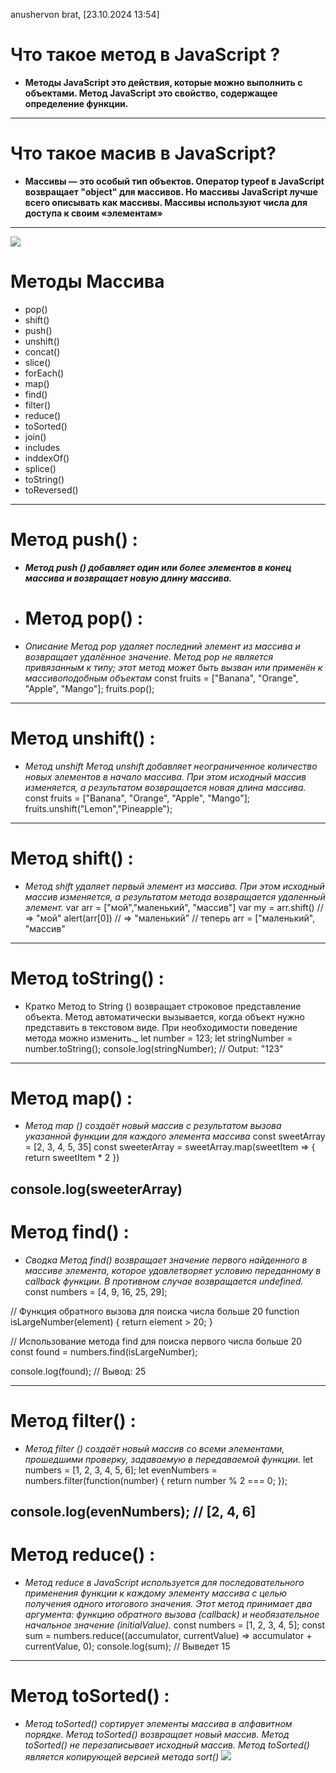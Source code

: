 anushervon brat, [23.10.2024 13:54]
# Что такое метод в JavaScript ?
+ **Методы JavaScript это действия, которые можно выполнить с объектами. Метод JavaScript это свойство, содержащее определение функции.**
---------
# Что такое масив в JavaScript?
+ **Массивы — это особый тип объектов. Оператор typeof в JavaScript возвращает "object" для массивов. Но массивы JavaScript лучше всего описывать как массивы. Массивы используют числа для доступа к своим «элементам»**
---
![](https://miro.medium.com/v2/resize:fit:2000/1*BwrqzA3hUC7u1VJSNAj0yg.png)
# Методы Массива
+ pop()
+ shift()
+ push()
+ unshift()
+ concat()
+ slice()
+ forEach()
+ map()
+ find()
+ filter()
+ reduce()
+ toSorted()
+ join()
+ includes
+ inddexOf()
+ splice()
+ toString()
+ toReversed()
---
# Метод push() :
+ **_Метод push () добавляет один или более элементов в конец массива и возвращает новую длину массива._**
+ # Метод pop() :
+ _Описание Метод pop удаляет последний элемент из массива и возвращает удалённое значение. Метод pop не является привязанным к типу; этот метод может быть вызван или применён к массивоподобным объектам_
const fruits = ["Banana", "Orange", "Apple", "Mango"];
fruits.pop();
---
# Метод unshift() :
+ _Метод unshift Метод unshift добавляет неограниченное количество новых элементов в начало массива. При этом исходный массив изменяется, а результатом возвращается новая длина массива._
const fruits = ["Banana", "Orange", "Apple", "Mango"];
fruits.unshift("Lemon","Pineapple");
---
# Метод shift() :
+ _Метод shift удаляет первый элемент из массива. При этом исходный массив изменяется, а результатом метода возвращается удаленный элемент._
var arr = ["мой","маленький", "массив"]
var my = arr.shift() // => "мой"
alert(arr[0]) // => "маленький"
// теперь arr = ["маленький", "массив"
---
# Метод toString() :
+ Кратко Метод to String () возвращает строковое представление объекта. Метод автоматически вызывается, когда объект нужно представить в текстовом виде. При необходимости поведение метода можно изменить._
let number = 123;
let stringNumber = number.toString();
console.log(stringNumber); // Output: "123"

---
# Метод map() :
+ _Метод map () создаёт новый массив с результатом вызова указанной функции для каждого элемента массива_
const sweetArray = [2, 3, 4, 5, 35]
const sweeterArray = sweetArray.map(sweetItem => {
    return sweetItem * 2
})

console.log(sweeterArray)
---
# Метод find() :
+ _Сводка Метод find() возвращает значение первого найденного в массиве элемента, которое удовлетворяет условию переданному в callback функции. В противном случае возвращается undefined._
const numbers = [4, 9, 16, 25, 29];

// Функция обратного вызова для поиска числа больше 20
function isLargeNumber(element) {
  return element > 20;
}

// Использование метода find для поиска первого числа больше 20
const found = numbers.find(isLargeNumber);

console.log(found); // Вывод: 25

---
# Метод filter() :
+ _Метод filter () создаёт новый массив со всеми элементами, прошедшими проверку, задаваемую в передаваемой функции._
let numbers = [1, 2, 3, 4, 5, 6];
let evenNumbers = numbers.filter(function(number) {
  return number % 2 === 0;
});

console.log(evenNumbers); // [2, 4, 6]
---
# Метод reduce() :
+ _Метод reduce в JavaScript используется для последовательного применения функции к каждому элементу массива с целью получения одного итогового значения. Этот метод принимает два аргумента: функцию обратного вызова (callback) и необязательное начальное значение (initialValue)._
const numbers = [1, 2, 3, 4, 5];
const sum = numbers.reduce((accumulator, currentValue) => accumulator + currentValue, 0);
console.log(sum); // Выведет 15
---
# Метод toSorted() :
+ _Метод toSorted() сортирует элементы массива в алфавитном порядке. Метод toSorted() возвращает новый массив. Метод toSorted() не перезаписывает исходный массив. Метод toSorted() является копирующей версией метода sort()_
![](https://th.bing.com/th/id/OIP.9TSTn6SnbF-RqrNWfXd24wHaEK?rs=1&pid=ImgDetMain)
